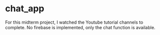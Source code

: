 # chat_app
For this midterm project, I watched the Youtube tutorial channels to complete. 
No firebase is implemented, only the chat function is available.
